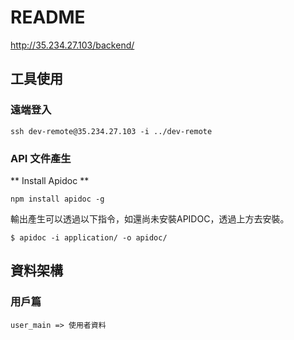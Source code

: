 # README #

http://35.234.27.103/backend/

## 工具使用

### 遠端登入

```
ssh dev-remote@35.234.27.103 -i ../dev-remote
```

### API 文件產生

** Install Apidoc **
```
npm install apidoc -g
```

輸出產生可以透過以下指令，如還尚未安裝APIDOC，透過上方去安裝。
```
$ apidoc -i application/ -o apidoc/
```

## 資料架構
### 用戶篇
```
user_main => 使用者資料
```